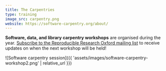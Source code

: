 ```yaml
---
title: The Carpentries
type: training
image_src: carpentry.png
website: https://software-carpentry.org/about/
---
```

**Software, data, and library carpentry workshops** are organised during the year. [Subscribe to the Reproducible Research Oxford mailing list](https://web.maillist.ox.ac.uk/ox/subscribe/rroxford) to receive updates on when the next workshop will be held!

![Software carpentry session]({{ 'assets/images/software-carpentry-workshop2.png' | relative_url }})
